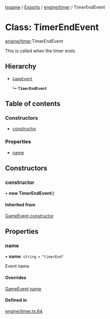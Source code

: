 [tsgame](../README.md) / [Exports](../modules.md) / [engine/timer](../modules/engine_timer.md) / TimerEndEvent

# Class: TimerEndEvent

[engine/timer](../modules/engine_timer.md).TimerEndEvent

This is called when the timer ends

## Hierarchy

- [`GameEvent`](engine_event.GameEvent.md)

  ↳ **`TimerEndEvent`**

## Table of contents

### Constructors

- [constructor](engine_timer.TimerEndEvent.md#constructor)

### Properties

- [name](engine_timer.TimerEndEvent.md#name)

## Constructors

### constructor

• **new TimerEndEvent**()

#### Inherited from

[GameEvent](engine_event.GameEvent.md).[constructor](engine_event.GameEvent.md#constructor)

## Properties

### name

• **name**: `string` = `"timerEnd"`

Event name

#### Overrides

[GameEvent](engine_event.GameEvent.md).[name](engine_event.GameEvent.md#name)

#### Defined in

[engine/timer.ts:64](https://github.com/ashleycheung/tsgame/blob/d6f12cc/src/engine/timer.ts#L64)
